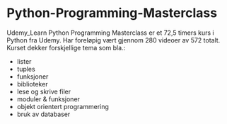 # Python-Programming-Masterclass
Udemy_Learn Python Programming Masterclass er et 72,5 timers kurs  i Python fra Udemy. Har foreløpig vært gjennom 280 videoer av 572 totalt. Kurset dekker forskjellige tema som bla.:
- lister
- tuples
- funksjoner
- biblioteker
- lese og skrive filer
- moduler & funksjoner
- objekt orientert programmering
- bruk av databaser
